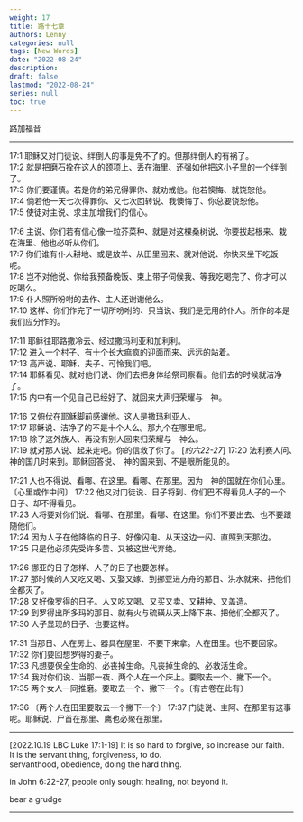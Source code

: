 ```yaml
---
weight: 17
title: 路十七章
authors: Lenny 
categories: null
tags: [New Words]
date: "2022-08-24"
description: 
draft: false
lastmod: "2022-08-24"
series: null
toc: true
---
```


路加福音
<!--more-->
---

17:1 耶稣又对门徒说、绊倒人的事是免不了的。但那绊倒人的有祸了。  
17:2 就是把磨石拴在这人的颈项上、丢在海里、还强如他把这小子里的一个绊倒了。  
17:3 你们要谨慎。若是你的弟兄得罪你、就劝戒他。他若懊悔、就饶恕他。  
17:4 倘若他一天七次得罪你、又七次回转说、我懊悔了、你总要饶恕他。  
17:5 使徒对主说、求主加增我们的信心。  

17:6 主说、你们若有信心像一粒芥菜种、就是对这棵桑树说、你要拔起根来、栽在海里、他也必听从你们。  
17:7 你们谁有仆人耕地、或是放羊、从田里回来、就对他说、你快来坐下吃饭呢。  
17:8 岂不对他说、你给我预备晚饭、束上带子伺候我、等我吃喝完了、你才可以吃喝么。  
17:9 仆人照所吩咐的去作、主人还谢谢他么。  
17:10 这样、你们作完了一切所吩咐的、只当说、我们是无用的仆人。所作的本是我们应分作的。  

17:11 耶稣往耶路撒冷去、经过撒玛利亚和加利利。  
17:12 进入一个村子、有十个长大痲疯的迎面而来、远远的站着。  
17:13 高声说、耶稣、夫子、可怜我们吧。  
17:14 耶稣看见、就对他们说、你们去把身体给祭司察看。他们去的时候就洁净了。  
17:15 内中有一个见自己已经好了、就回来大声归荣耀与　神。  

17:16 又俯伏在耶稣脚前感谢他。这人是撒玛利亚人。  
17:17 耶稣说、洁净了的不是十个人么。那九个在哪里呢。  
17:18 除了这外族人、再没有别人回来归荣耀与　神么。  
17:19 就对那人说、起来走吧。你的信救了你了。 [<cite class="bibleref" title="John 6:22-27" >约六22-27</cite>] 
17:20 法利赛人问、　神的国几时来到。耶稣回答说、　神的国来到、不是眼所能见的。  

17:21 人也不得说、看哪、在这里。看哪、在那里。因为　神的国就在你们心里。〔心里或作中间〕
17:22 他又对门徒说、日子将到、你们巴不得看见人子的一个日子、却不得看见。  
17:23 人将要对你们说、看哪、在那里。看哪、在这里。你们不要出去、也不要跟随他们。  
17:24 因为人子在他降临的日子、好像闪电、从天这边一闪、直照到天那边。  
17:25 只是他必须先受许多苦、又被这世代弃绝。  

17:26 挪亚的日子怎样、人子的日子也要怎样。  
17:27 那时候的人又吃又喝、又娶又嫁、到挪亚进方舟的那日、洪水就来、把他们全都灭了。  
17:28 又好像罗得的日子。人又吃又喝、又买又卖、又耕种、又盖造。  
17:29 到罗得出所多玛的那日、就有火与硫磺从天上降下来、把他们全都灭了。  
17:30 人子显现的日子、也要这样。  

17:31 当那日、人在房上、器具在屋里、不要下来拿。人在田里。也不要回家。  
17:32 你们要回想罗得的妻子。  
17:33 凡想要保全生命的、必丧掉生命。凡丧掉生命的、必救活生命。  
17:34 我对你们说、当那一夜、两个人在一个床上。要取去一个、撇下一个。  
17:35 两个女人一同推磨。要取去一个、撇下一个。〔有古卷在此有〕

17:36 〔两个人在田里要取去一个撇下一个〕
17:37 门徒说、主阿、在那里有这事呢。耶稣说、尸首在那里、鹰也必聚在那里。  

---
[2022.10.19 LBC Luke 17:1-19]
It is so hard to forgive, so increase our faith.  
It is the servant thing, forgiveness, to do.  
servanthood, obedience, doing the hard thing.  

in John 6:22-27, people only sought healing, not beyond it.  

<a class = "hovertip" tooltip_text ="maintain a feeling of ill will or resentment toward someone, feel distance, feel sad">bear a grudge</a>


---
<script>
	var refTagger = {
		settings: {
			bibleVersion: "hlybblsmpshndtn" /*'KJV'*/
		}
	}; 

	(function(d, t) {
		var n=d.querySelector('[nonce]');
		refTagger.settings.nonce = n && (n.nonce||n.getAttribute('nonce'));
		var g = d.createElement(t), s = d.getElementsByTagName(t)[0];
		g.src = 'https://api.reftagger.com/v2/RefTagger.js';
		g.nonce = refTagger.settings.nonce;
		s.parentNode.insertBefore(g, s);
	}(document, 'script'));
</script>


